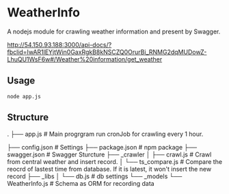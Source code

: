 # WeatherInfo

A nodejs module for crawling weather information and present by Swagger.

http://54.150.93.188:3000/api-docs/?fbclid=IwAR1lEYjtWin0GaxRgkB8kNSCZQ0OrurBi_RNMG2dqMUDowZ-LhuQU1WsF6w#/Weather%20information/get_weather

## Usage 

```
node app.js
```

## Structure
.
├── app.js  # Main progrgram run cronJob for crawling every 1 hour.

├── config.json # Settings
├── package.json  # npm package
├── swagger.json  # Swagger Sturcture
├── _crawler
│   ├── crawl.js  # Crawl from central weather and insert record.
│   └── ts_compare.js # Compare the reocrd of lastest time from database. If it is latest, it won't insert the new record
├── _libs
│   └── db.js # db settings
└── _models
    └── WeatherInfo.js # Schema as ORM for recording data
